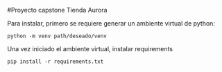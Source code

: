 #Proyecto capstone Tienda Aurora

Para instalar, primero se requiere generar un ambiente virtual de python:
```
python -m venv path/deseado/venv
```

Una vez iniciado el ambiente virtual, instalar requirements

```
pip install -r requirements.txt
```
